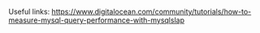 Useful links:
https://www.digitalocean.com/community/tutorials/how-to-measure-mysql-query-performance-with-mysqlslap
